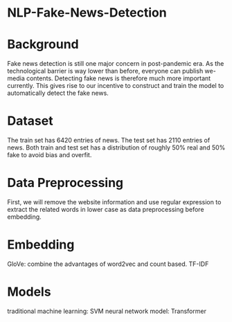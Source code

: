 # NLP-Fake-News-Detection
# Background
Fake news detection is still one major concern in post-pandemic era. As the technological barrier is way lower than before, everyone can publish we-media contents. Detecting fake news is therefore much more important currently. 
This gives rise to our incentive to construct and train the model to automatically detect the fake news.
# Dataset
The train set has 6420 entries of news. 
The test set has 2110 entries of news. 
Both train and test set has a distribution of roughly 50% real and 50% fake to avoid bias and overfit. 
# Data Preprocessing
First, we will remove the website information and use regular expression to extract the related words in lower case as data preprocessing before embedding. 
# Embedding
GloVe: combine the advantages of word2vec and count based. 
TF-IDF
# Models
traditional machine learning: SVM
neural network model: Transformer
